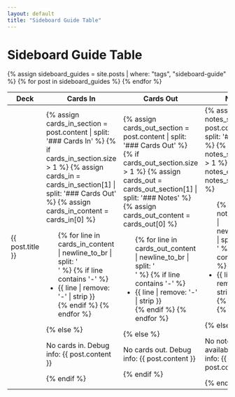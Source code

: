```yaml
---
layout: default
title: "Sideboard Guide Table"
---
```


# Sideboard Guide Table

<table>
    <thead>
        <tr>
            <th>Deck</th>
            <th>Cards In</th>
            <th>Cards Out</th>
            <th>Notes</th>
        </tr>
    </thead>
    <tbody>
        {% assign sideboard_guides = site.posts | where: "tags", "sideboard-guide" %}
        {% for post in sideboard_guides %}
            <tr>
                <td>{{ post.title }}</td>
                <td>
                    {% assign cards_in_section = post.content | split: '### Cards In' %}
                    {% if cards_in_section.size > 1 %}
                        {% assign cards_in = cards_in_section[1] | split: '### Cards Out' %}
                        {% assign cards_in_content = cards_in[0] %}
                        <ul>
                            {% for line in cards_in_content | newline_to_br | split: '<br />' %}
                                {% if line contains '-' %}
                                    <li>{{ line | remove: '-' | strip }}</li>
                                {% endif %}
                            {% endfor %}
                        </ul>
                    {% else %}
                        <p>No cards in. Debug info: {{ post.content }}</p>
                    {% endif %}
                </td>
                <td>
                    {% assign cards_out_section = post.content | split: '### Cards Out' %}
                    {% if cards_out_section.size > 1 %}
                        {% assign cards_out = cards_out_section[1] | split: '### Notes' %}
                        {% assign cards_out_content = cards_out[0] %}
                        <ul>
                            {% for line in cards_out_content | newline_to_br | split: '<br />' %}
                                {% if line contains '-' %}
                                    <li>{{ line | remove: '-' | strip }}</li>
                                {% endif %}
                            {% endfor %}
                        </ul>
                    {% else %}
                        <p>No cards out. Debug info: {{ post.content }}</p>
                    {% endif %}
                </td>
                <td>
                    {% assign notes_section = post.content | split: '### Notes' %}
                    {% if notes_section.size > 1 %}
                        {% assign notes_content = notes_section[1] %}
                        <ul>
                            {% for line in notes_content | newline_to_br | split: '<br />' %}
                                {% if line contains '-' %}
                                    <li>{{ line | remove: '-' | strip }}</li>
                                {% endif %}
                            {% endfor %}
                        </ul>
                    {% else %}
                        <p>No notes available. Debug info: {{ post.content }}</p>
                    {% endif %}
                </td>
            </tr>
        {% endfor %}
    </tbody>
</table>
